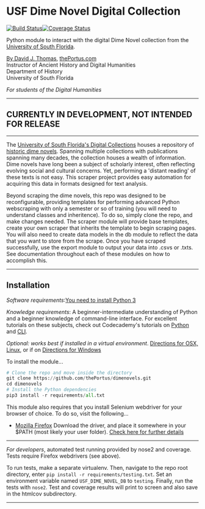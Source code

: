 # USF Dime Novel Digital Collection

[![Build Status](https://travis-ci.org/thePortus/usf-dime-novels.svg?branch=master)](https://travis-ci.org/thePortus/usf-dime-novels)[![Coverage Status](https://coveralls.io/repos/github/thePortus/usf-dime-novels/badge.svg?branch=master)](https://coveralls.io/github/thePortus/usf-dime-novels?branch=master)

Python module to interact with the digital Dime Novel collection from the [University of South Florida](https://www.usf.edu).

[By David J. Thomas](mailto:dave.a.base@gmail.com), [thePortus.com](http://thePortus.com)<br>
Instructor of Ancient History and Digital Humanities<br>
Department of History<br>
University of South Florida

*For students of the Digital Humanities*

---

## CURRENTLY IN DEVELOPMENT, NOT INTENDED FOR RELEASE

---

The [University of South Florida's Digital Collections](http://digital.lib.usf.edu/) houses a repository of [historic dime novels](http://digital.lib.usf.edu/dimenovels). Spanning multiple collections with publications spanning many decades, the collection houses a wealth of information. Dime novels have long been a subject of scholarly interest, often reflecting evolving social and cultural concerns. Yet, performing a 'distant reading' of these texts is not easy. This scraper project provides easy automation for acquiring this data in formats designed for text analysis.

Beyond scraping the dime novels, this repo was designed to be reconfigurable, providing templates for performing advanced Python webscraping with only a semester or so of training (you will need to understand classes and inheritence). To do so, simply clone the repo, and make changes needed. The scraper module will provide base templates, create your own scraper that inherits the template to begin scraping pages. You will also need to create data models in the db module to reflect the data that you want to store from the scrape. Once you have scraped successfully, use the export module to output your data into .csvs or .txts. See documentation throughout each of these modules on how to accomplish this.

---
## Installation

_Software requirements_:[You need to install Python 3](https://python.org/)

_Knowledge requirements_: A beginner-intermediate understanding of Python and a beginner knowledge of command-line interface. For excellent tutorials on these subjects, check out Codecademy's tutorials on [Python](https://www.codecademy.com/learn/python) and [CLI](https://www.codecademy.com/learn/learn-the-command-line).

_Optional: works best if installed in a virtual environment_. [Directions for OSX, Linux](https://virtualenvwrapper.readthedocs.io/en/latest/), or if on [Directions for Windows](https://pypi.python.org/pypi/virtualenvwrapper-win)

To install the module...
```python
# Clone the repo and move inside the directory
git clone https://github.com/thePortus/dimenovels.git
cd dimenovels
# Install the Python dependencies
pip3 install -r requirements/all.txt
```

This module also requires that you install Selenium webdriver for your browser of choice. To do so, visit the following...
* [Mozilla Firefox](https://github.com/mozilla/geckodriver/releases)
Download the driver, and place it somewhere in your $PATH (most likely your user folder). [Check here for further details](http://selenium-python.readthedocs.io/installation.html#drivers)

---

_For developers_, automated test running provided by nose2 and coverage. Tests require Firefox webdrivers (see above).

To run tests, make a separate virtualenv. Then, navigate to the repo root directory, enter `pip install -r requirements/testing.txt`. Set an environment variable named `USF_DIME_NOVEL_DB` to `testing`. Finally, run the tests with `nose2`. Test and coverage results will print to screen and also save in the htmlcov subdirectory.

---
